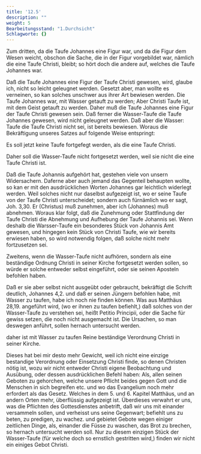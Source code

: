 ```yaml
---
title: '12.5'
description: ""
weight: 5
Bearbeitungsstand: "1.Durchsicht"
Schlagworte: {}
---
```

<!-- Seite 585 -->
Zum dritten, da die Taufe Johannes
eine Figur war, und da die Figur dem Wesen
weicht, obschon die Sache, die in der Figur vorgebildet
war, nämlich die eine Taufe Christi, bleibt;
so hört doch die andere auf, welches die
Taufe Johannes war.

Daß die Taufe Johannes eine Figur der Taufe
Christi gewesen, wird, glaube ich, nicht so leicht geleugnet
werden. Gesetzt aber, man wollte es verneinen,
so kan solches unschwer aus ihrer Art bewiesen
werden. Die Taufe Johannes war, mit Wasser
getauft zu werden; Aber Christi Taufe ist, mit
dem Geist getauft zu werden. Daher muß die
Taufe Johannes eine Figur der Taufe Christi gewesen
sein. Daß ferner die Wasser-Taufe die Taufe
Johannes gewesen, wird nicht geleugnet werden. Daß
aber die Wasser: Taufe die Taufe Christi nicht sei, ist
bereits bewiesen. Woraus die Bekräftigung unseres
Satzes auf folgende Weise entspringt:

Es soll jetzt keine Taufe fortgefegt werden, als die
eine Taufe Christi.

Daher soll die Wasser-Taufe nicht fortgesetzt werden,
weil sie nicht die eine Taufe Christi ist.

Daß die Taufe Johannis aufgehört hat, gestehen
viele von unsern Widersachern. Daferne aber auch
jemand das Gegenteil behaupten wollte, so kan er
mit den ausdrücklichen Worten Johannes gar leichtlich
widerlegt werden. Weil solches nicht nur daselbst
aufgezeigt ist, wo er seine Taufe von der Taufe
Christi unterscheidet; sondern auch fürnämlich wo
er sagt, Joh. 3,30. Er (Christus) muß zunehmen,<!-- Seite 586 -->
aber ich (Johannes) muß abnehmen. Woraus
klar folgt, daß die Zunehmung oder Stattfindung
der Taufe Christi die Abnehmung und Aufhebung
der Taufe Johannis sei. Wenn deshalb die Warsser-Taufe
ein besonderes Stück von Johannis Amt
gewesen, und hingegen kein Stück von Christi Taufe,
wie wir bereits erwiesen haben, so wird notwendig
folgen, daß solche nicht mehr fortzusetzen sei.

Zweitens, wenn die Wasser-Taufe nicht aufhören,
sondern als eine beständige Ordnung Christi in
seiner Kirche fortgesetzt werden sollen, so würde er solche
entweder selbst eingeführt, oder sie seinen Aposteln
befohlen haben.

Daß er sie aber selbst nicht ausgeübt oder gebraucht,
bekräftigt die Schrift deutlich, Johannes 4,2.
und daß er seinen Jüngern befohlen habe, mit Wasser
zu taufen, habe ich noch nie finden können. Was
aus Matthäus 28,19. angeführt wird, (wo er ihnen
zu taufen befiehlt,) daß solches von der Wasser-Taufe
zu verstehen sei, heißt Petitio Principii, oder die
Sache für gewiss setzen, die noch nicht ausgemacht ist.
Die Ursachen, so man deswegen anführt, sollen hernach
untersucht werden.

daher ist mit Wasser zu taufen Reine
beständige Verordnung Christi in seiner Kirche.

Dieses hat bei mir desto mehr Gewicht, weil ich
nicht eine einzige bestandige Verordnung oder Einsetzung
Christi finde, so denen Christen nötig ist, wozu
wir nicht entweder Christi eigene Beobachtung und
Ausübung, oder dessen ausdrücklichen Befehl haben:
Als, allen seinen Geboten zu gehorchen, welche unsere
Pflicht beides gegen Gott und die Menschen in
sich begreifen etc. und wo das Evangelium noch mehr
erfordert als das Gesetz. Welches in dem 5. und 6.
Kapitel Matthäus, und an andern Orten mehr, überflüssig<!-- Seite 587 -->
aufgezeigt ist. Überdieses verwahrt er uns,
was die Pflichten des Gottesdienstes anbetrift, daß
wir uns mit einander versammeln sollen, und verheisst
uns seine Gegenwart; befiehlt uns zu beten, zu
predigen, zu wachez. und gebietet Gebote wegen
 einiger zeitlichen Dinge, als, einander die Füsse
zu waschen, das Brot zu brechen, so hernach untersucht
werden soll. Nur zu diesem einzigen Stück
der Wasser-Taufe (für welche doch so ernstlich
gestritten wird,) finden wir nicht ein einiges Gebot
Christi.
